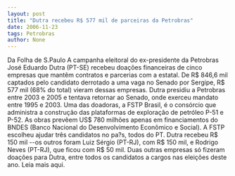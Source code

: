 ```yaml
---
layout: post
title: "Dutra recebeu R$ 577 mil de parceiras da Petrobras"
date: 2006-11-23
tags: Petrobras
author: None
---
```

Da Folha de S.Paulo
A campanha eleitoral do ex-presidente da Petrobras José Eduardo Dutra (PT-SE) recebeu doações financeiras de cinco empresas que mantêm contratos e parcerias com a estatal. 
De R$ 846,6 mil captados pelo candidato derrotado a uma vaga no Senado por Sergipe, R$ 577 mil (68% do total) vieram dessas empresas.
Dutra presidiu a Petrobras entre 2003 e 2005 e tentava retornar ao Senado, onde exerceu mandato entre 1995 e 2003.
Uma das doadoras, a FSTP Brasil, é o consórcio que administra a construção das plataformas de exploração de petróleo P-51 e P-52. As obras prevêem US$ 780 milhões apenas em financiamentos do BNDES (Banco Nacional do Desenvolvimento Econômico e Social).
A FSTP escolheu ajudar três candidatos no pa?s, todos do PT. Dutra recebeu R$ 150 mil --os outros foram Luiz Sérgio (PT-RJ), com R$ 150 mil, e Rodrigo Neves (PT-RJ), que ficou com R$ 50 mil.
Duas outras empresas só fizeram doações para Dutra, entre todos os candidatos a cargos nas eleições deste ano.
Leia mais aqui. 